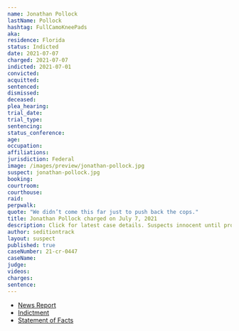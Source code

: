 ```yaml
---
name: Jonathan Pollock
lastName: Pollock
hashtag: FullCamoKneePads
aka:
residence: Florida
status: Indicted
date: 2021-07-07
charged: 2021-07-07
indicted: 2021-07-01
convicted:
acquitted:
sentenced:
dismissed:
deceased:
plea_hearing:
trial_date:
trial_type:
sentencing:
status_conference:
age:
occupation:
affiliations:
jurisdiction: Federal
image: /images/preview/jonathan-pollock.jpg
suspect: jonathan-pollock.jpg
booking:
courtroom:
courthouse:
raid:
perpwalk:
quote: "We didn’t come this far just to push back the cops."
title: Jonathan Pollock charged on July 7, 2021
description: Click for latest case details. Suspects innocent until proven guilty.
author: seditiontrack
layout: suspect
published: true
caseNumber: 21-cr-0447
caseName:
judge:
videos:
charges:
sentence:
---
```

- [News Report](https://twitter.com/MacFarlaneNews/status/1412898239695790086)
- [Indictment](https://www.justice.gov/usao-dc/case-multi-defendant/file/1410341/download)
- [Statement of Facts](https://extremism.gwu.edu/sites/g/files/zaxdzs2191/f/Pollock%20et%20al%20Affidavit%20in%20Support%20of%20Criminal%20Complaint.pdf)
